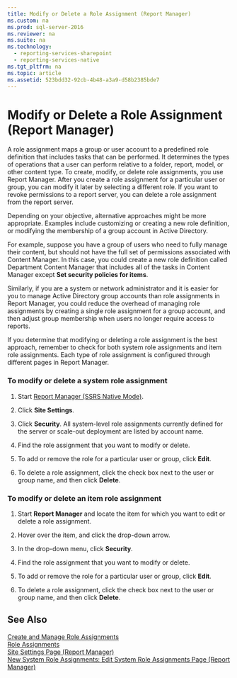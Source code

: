 ```yaml
---
title: Modify or Delete a Role Assignment (Report Manager)
ms.custom: na
ms.prod: sql-server-2016
ms.reviewer: na
ms.suite: na
ms.technology: 
  - reporting-services-sharepoint
  - reporting-services-native
ms.tgt_pltfrm: na
ms.topic: article
ms.assetid: 523bdd32-92cb-4b48-a3a9-d58b2385bde7
---
```

# Modify or Delete a Role Assignment (Report Manager)
  A role assignment maps a group or user account to a predefined role definition that includes tasks that can be performed. It determines the types of operations that a user can perform relative to a folder, report, model, or other content type. To create, modify, or delete role assignments, you use Report Manager. After you create a role assignment for a particular user or group, you can modify it later by selecting a different role. If you want to revoke permissions to a report server, you can delete a role assignment from the report server.  
  
 Depending on your objective, alternative approaches might be more appropriate. Examples include customizing or creating a new role definition, or modifying the membership of a group account in Active Directory.  
  
 For example, suppose you have a group of users who need to fully manage their content, but should not have the full set of permissions associated with Content Manager. In this case, you could create a new role definition called Department Content Manager that includes all of the tasks in Content Manager except **Set security policies for items**.  
  
 Similarly, if you are a system or network administrator and it is easier for you to manage Active Directory group accounts than role assignments in Report Manager, you could reduce the overhead of managing role assignments by creating a single role assignment for a group account, and then adjust group membership when users no longer require access to reports.  
  
 If you determine that modifying or deleting a role assignment is the best approach, remember to check for both system role assignments and item role assignments. Each type of role assignment is configured through different pages in Report Manager.  
  
### To modify or delete a system role assignment  
  
1.  Start [Report Manager  &#40;SSRS Native Mode&#41;](../../Topics\TopicNameNotContainA/Report-Manager---SSRS-Native-Mode-.md).  
  
2.  Click **Site Settings**.  
  
3.  Click **Security**. All system\-level role assignments currently defined for the server or scale\-out deployment are listed by account name.  
  
4.  Find the role assignment that you want to modify or delete.  
  
5.  To add or remove the role for a particular user or group, click **Edit**.  
  
6.  To delete a role assignment, click the check box next to the user or group name, and then click **Delete**.  
  
### To modify or delete an item role assignment  
  
1.  Start **Report Manager** and locate the item for which you want to edit or delete a role assignment.  
  
2.  Hover over the item, and click the drop\-down arrow.  
  
3.  In the drop\-down menu, click **Security**.  
  
4.  Find the role assignment that you want to modify or delete.  
  
5.  To add or remove the role for a particular user or group, click **Edit**.  
  
6.  To delete a role assignment, click the check box next to the user or group name, and then click **Delete**.  
  
## See Also  
 [Create and Manage Role Assignments](../../Topics\TopicNameNotContainA/Create-and-Manage-Role-Assignments.md)   
 [Role Assignments](../../Topics\TopicNameNotContainA/Role-Assignments.md)   
 [Site Settings Page &#40;Report Manager&#41;](../../Topics\TopicNameNotContainA/Site-Settings-Page--Report-Manager-.md)   
 [New System Role Assignments: Edit System Role Assignments Page &#40;Report Manager&#41;](../Topic/New%20System%20Role%20Assignments:%20Edit%20System%20Role%20Assignments%20Page%20\(Report%20Manager\).md)  
  
  